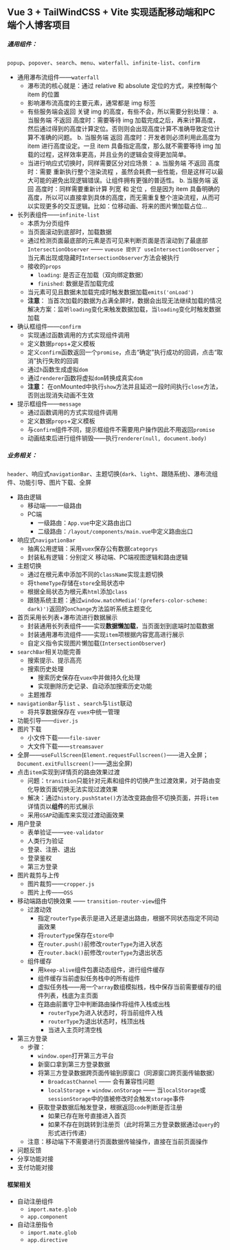 ## Vue 3 + TailWindCSS + Vite 实现适配移动端和PC端个人博客项目

##### 通用组件：
`popup`、`popover`、`search`、`menu`、`waterfall`、`infinite-list`、`confirm`
* 通用瀑布流组件——`waterfall`
  * 瀑布流的核心就是：通过 relative  和 absolute 定位的方式，来控制每个 item 的位置 
  * 影响瀑布流高度的主要元素，通常都是 img 标签
  * 有些服务端会返回 关键 img 的高度，有些不会，所以需要分别处理： 
    a. 当服务端 不返回 高度时：需要等待 img 加载完成之后，再来计算高度，然后通过得到的高度计算定位。否则则会出现高度计算不准确导致定位计算不准确的问题。
    b. 当服务端 返回 高度时：开发者则必须利用此高度为 item 进行高度设定。一旦 item 具备指定高度，那么就不需要等待 img 加载的过程，这样效率更高，并且业务的逻辑会变得更加简单。
  * 当进行响应式切换时，同样需要区分对应场景： 
    a. 当服务端 不返回 高度时：需要 重新执行整个渲染流程 ，虽然会耗费一些性能，但是这样可以最大可能的避免出现逻辑错误。让组件拥有更强的普适性。
    b. 当服务端 返回 高度时：同样需要重新计算 列宽 和 定位 ，但是因为 item 具备明确的高度，所以可以直接拿到具体的高度，而无需重复整个渲染流程，从而可以实现更多的交互逻辑。比如：位移动画、将来的图片懒加载占位...
* 长列表组件——`infinite-list`
  * 本质为分页组件
  * 当页面滚动到底部时，加载数据
  * 通过检测页面最底部的元素是否可见来判断页面是否滚动到了最底部 `IntersectionObserver` —— `vueuse 提供了 useIntersectionObserver`；当元素出现或隐藏时`IntersectionObserver`方法会被执行
  * 接收的`props`
    * `loading`: 是否正在加载（双向绑定数据）
    * `finished`: 数据是否加载完成
  * 当元素可见且数据未加载完成时触发数据加载`emits('onLoad')`
  * **注意**：
    当首次加载的数据为占满全屏时，数据会出现无法继续加载的情况
    解决方案：监听`loading`变化来触发数据加载，当`loading`变化时触发数据加载
* 确认框组件——`confirm`
  * 实现通过函数调用的方式实现组件调用
  * 定义数据`props`+定义模板
  * 定义`confirm`函数返回一个`promise`，点击“确定”执行成功的回调，点击“取消”执行失败的回调
  * 通过`h`函数生成虚拟`dom`
  * 通过`renderer`函数将虚拟`dom`转换成真实`dom`
  * **注意：** 在onMounted中执行`show`方法并且延迟一段时间执行`close`方法，否则出现消失动画不生效
* 提示框组件——`message`
  * 通过函数调用的方式实现组件调用
  * 定义数据`props`+定义模板
  * 与`confirm`组件不同，提示框组件不需要用户操作因此不用返回`promise`
  * 动画结束后进行组件销毁——执行`renderer(null, document.body)`
##### 业务相关：
`header`、响应式`navigationBar`、主题切换(`dark`、`light`、跟随系统)、瀑布流组件、功能引导、图片下载、全屏
* 路由逻辑
  * 移动端——一级路由
  * PC端
    * 一级路由：`App.vue`中定义路由出口
    * 二级路由：`/layout/components/main.vue`中定义路由出口
* 响应式`navigationBar`
  * 抽离公用逻辑：采用`vuex`保存公有数据`categorys`
  * 封装私有逻辑：分别定义 移动端、PC端视图逻辑和路由逻辑
* 主题切换
  * 通过在根元素中添加不同的`className`实现主题切换
  * 将`themeType`存储在`store`全局状态中
  * 根据全局状态为根元素`html`添加`class`
  * 跟随系统主题：通过`window.matchMedia('(prefers-color-scheme: dark)')`返回的`onChange`方法监听系统主题变化
* 首页采用长列表+瀑布流进行数据展示
  * 封装通用长列表组件——实现**数据懒加载**，当页面划到底端时加载数据
  * 封装通用瀑布流组件——实现`item`项根据内容宽高进行展示
  * 自定义指令实现图片懒加载(`IntersectionObserver`)
* `searchBar`相关功能完善
  * 搜索提示、提示高亮
  * 搜索历史处理
    * 搜索历史保存在`vuex`中并做持久化处理
    * 实现删除历史记录、自动添加搜索历史功能
  * 主题推荐
* `navigationBar`与`list` 、`search`与`list`联动
  * 将共享数据保存在 `vuex`中统一管理
* 功能引导——`diver.js`
* 图片下载
  * 小文件下载——`file-saver`
  * 大文件下载——`streamsaver`
* 全屏——`useFullScreen`(`Element.requestFullscreen()`——进入全屏；`Document.exitFullscreen()`——退出全屏)
* 点击`item`实现到详情页的路由效果过渡
  * 问题：`transition`只能针对元素和组件的切换产生过渡效果，对于路由变化导致页面切换无法实现过渡效果
  * 解决：通过`history.pushState()`方法改变路由但不切换页面，并将`item`详情页以**组件**的形式展示
  * 采用`GSAP`动画库来实现过渡动画效果
* 用户登录
  * 表单验证——`vee-validator`
  * 人类行为验证
  * 登录、注册、退出
  * 登录鉴权
  * 第三方登录
* 图片裁剪与上传
  * 图片裁剪——`cropper.js`
  * 图片上传——`OSS`
* 移动端路由切换效果 —— `transition-router-view`组件
  * 过渡动效
    * 指定`routerType`表示是进入还是退出路由，根据不同状态指定不同动画效果
    * 将`routerType`保存在`store`中
    * 在`router.push()`前修改`routerType`为进入状态
    * 在`router.back()`前修改`routerType`为退出状态
  * 组件缓存
    * 用`keep-alive`组件包裹动态组件，进行组件缓存
    * 组件缓存当前虚拟任务栈中的所有组件
    * 虚拟任务栈——用一个`array`数组模拟栈，栈中保存当前需要缓存的组件列表，栈底为主页面
    * 在路由前置守卫中判断路由操作将组件入栈或出栈
      * `routerType`为进入状态时，将当前组件入栈
      * `routerType`为退出状态时，栈顶出栈
      * 当进入主页时清空栈
* 第三方登录
  * 步骤：
    * `window.open`打开第三方平台
    * 新窗口拿到第三方登录数据
    * 将第三方登录数据跨页面传输到原窗口（同源窗口跨页面传输数据）
      * `BroadcastChannel` —— 会有兼容性问题
      * `localStorage` + `window.onStorage` —— 当`localStorage`或`sessionStorage`中的值被修改时会触发`storage`事件
    * 获取登录数据后触发登录，根据返回`code`判断是否注册
      * 如果已存在账号直接进入首页
      * 如果不存在则跳转到注册页（此时将第三方登录数据通过`query`的形式进行传递）
  * 注意：移动端下不需要进行页面数据传输操作，直接在当前页面操作
* 问题反馈
* 分享功能对接
* 支付功能对接
#### 框架相关
* 自动注册组件
  * `import.mate.glob`
  * `app.component`
* 自动注册指令
  * `import.mate.glob`
  * `app.directive`
